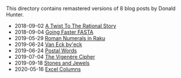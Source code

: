 This directory contains remastered versions of 8 blog posts by Donald Hunter.

- 2018-09-02 [A Twist To The Rational Story](A-Twist-To-The-Rational-Story.md)
- 2018-09-04 [Going Faster FASTA](Going-Faster-FASTA.md)
- 2019-05-29 [Roman Numerals in Raku](Roman-Numerals-in-Raku.md)
- 2019-06-24 [Van Eck by'eck](Van-Eck-by-eck.md)
- 2019-06-24 [Postal Words](Postal-Words.md)
- 2019-07-04 [The Vigenère Cipher](The-Vigenère-Cipher.md)
- 2019-09-18 [Stones and Jewels](Stones-and-Jewels.md)
- 2020-05-16 [Excel Columns](Excel-Columns.md)

